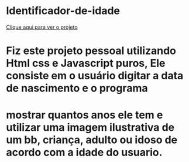 # Identificador-de-idade

[Clique aqui para ver o projeto](https://glguimaraes.github.io/Identificador-de-idade/)

# Fiz este projeto pessoal utilizando Html css e Javascript puros, Ele consiste em o usuário digitar a data de nascimento e o programa
# mostrar quantos anos ele tem e utilizar uma imagem ilustrativa de um bb, criança, adulto ou idoso de acordo com a idade do usuario.


